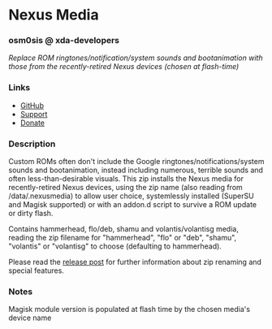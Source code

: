 # Nexus Media
### osm0sis @ xda-developers
*Replace ROM ringtones/notification/system sounds and bootanimation with those from the recently-retired Nexus devices (chosen at flash-time)*

### Links
* [GitHub](https://github.com/Magisk-Modules-Repo/Nexus-Media-Installer)
* [Support](https://forum.xda-developers.com/showthread.php?t=2239421)
* [Donate](https://forum.xda-developers.com/donatetome.php?u=4544860)

### Description
Custom ROMs often don't include the Google ringtones/notifications/system sounds and bootanimation, instead including numerous, terrible sounds and often less-than-desirable visuals. This zip installs the Nexus media for recently-retired Nexus devices, using the zip name (also reading from /data/.nexusmedia) to allow user choice, systemlessly installed (SuperSU and Magisk supported) or with an addon.d script to survive a ROM update or dirty flash.

Contains hammerhead, flo/deb, shamu and volantis/volantisg media, reading the zip filename for "hammerhead", "flo" or "deb", "shamu", "volantis" or "volantisg" to choose (defaulting to hammerhead).

Please read the [release post](https://forum.xda-developers.com/showpost.php?p=69978402&postcount=1021) for further information about zip renaming and special features.

### Notes
Magisk module version is populated at flash time by the chosen media's device name
